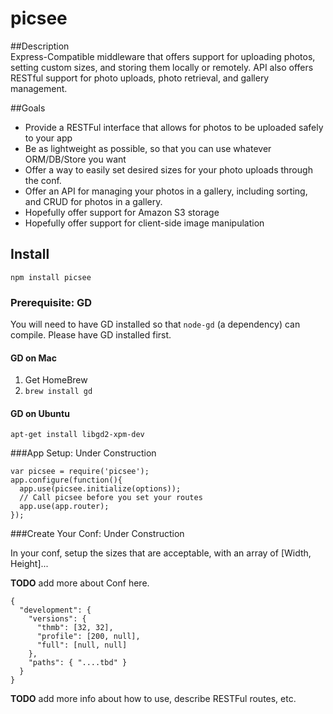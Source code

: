picsee
=================

##Description  
Express-Compatible middleware that offers support for uploading photos, setting custom sizes, and storing them locally or remotely. API also offers RESTful support for photo uploads, photo retrieval, and gallery management.

##Goals

* Provide a RESTFul interface that allows for photos to be uploaded safely to your app
* Be as lightweight as possible, so that you can use whatever ORM/DB/Store you want
* Offer a way to easily set desired sizes for your photo uploads through the conf.
* Offer an API for managing your photos in a gallery, including sorting, and CRUD for photos
in a gallery.
* Hopefully offer support for Amazon S3 storage
* Hopefully offer support for client-side image manipulation

## Install

    npm install picsee


### Prerequisite: GD  

You will need to have GD installed so that `node-gd` (a dependency) can compile. Please have GD installed first.

#### GD on Mac  
1. Get HomeBrew
2. `brew install gd`

#### GD on Ubuntu
    apt-get install libgd2-xpm-dev

###App Setup: Under Construction

    var picsee = require('picsee');
    app.configure(function(){
      app.use(picsee.initialize(options));
      // Call picsee before you set your routes
      app.use(app.router);
    });

###Create Your Conf: Under Construction

In your conf, setup the sizes that are acceptable, with an array of [Width, Height]...  

**TODO** add more about Conf here.

    {  
      "development": {  
        "versions": {  
          "thmb": [32, 32],   
          "profile": [200, null],  
          "full": [null, null]  
        },  
        "paths": { "....tbd" }  
      }  
    }  

**TODO** add more info about how to use, describe RESTFul routes, etc.



